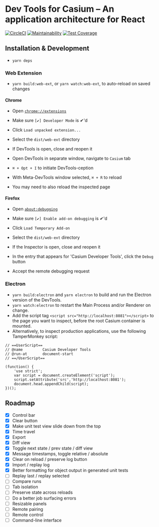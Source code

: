 # Dev Tools for Casium – An application architecture for React

[![CircleCI](https://circleci.com/gh/ai-labs-team/casium-devtools.svg?style=svg)](https://circleci.com/gh/ai-labs-team/casium-devtools) [![Maintainability](https://api.codeclimate.com/v1/badges/d5e484d903bccb6175c1/maintainability)](https://codeclimate.com/github/ai-labs-team/casium-devtools/maintainability) [![Test Coverage](https://api.codeclimate.com/v1/badges/d5e484d903bccb6175c1/test_coverage)](https://codeclimate.com/github/ai-labs-team/casium-devtools/test_coverage)

## Installation & Development

 - `yarn deps`

### Web Extension

 - `yarn build:web-ext`, or `yarn watch:web-ext`, to auto-reload on saved changes

#### Chrome

 - Open [`chrome://extensions`](chrome://extensions)
 - Make sure `[✔] Developer Mode` is ✔'d
 - Click `Load unpacked extension...`
 - Select the `dist/web-ext` directory
 - If DevTools is open, close and reopen it

 - Open DevTools in separate window, navigate to `Casium` tab
 - `⌘ + Opt + I` to initiate DevTools-ception
 - With Meta-DevTools window selected, `⌘ + R` to reload
 - You may need to also reload the inspected page

#### Firefox

- Open [`about:debugging`](about:debugging)
- Make sure `[✔] Enable add-on debugging` is ✔'d
- Click `Load Temporary Add-on`
- Select the `dist/web-ext` directory
- If the Inspector is open, close and reopen it

- In the entry that appears for 'Casium Developer Tools', click the `Debug` button
- Accept the remote debugging request

### Electron

- `yarn build:electron` and `yarn electron` to build and run the Electron version of the DevTools.
- `yarn watch:electron` to restart the Main Process and/or Renderer on change.
- Add the script tag `<script src="http://localhost:8081"></script>` to the page
  you want to inspect, before the root Casium container is mounted.
- Alternatively, to inspect production applications, use the following TamperMonkey script:

```
// ==UserScript==
// @name         Casium Developer Tools
// @run-at       document-start
// ==/UserScript==

(function() {
    'use strict';
    var script = document.createElement('script');
    script.setAttribute('src','http://localhost:8081');
    document.head.appendChild(script);
})();
```

## Roadmap

 - [x] Control bar
 - [x] Clear button
 - [x] Make unit test view slide down from the top
 - [x] Time travel
 - [x] Export
 - [x] Diff view
 - [x] Toggle next state / prev state / diff view
 - [x] Message timestamps, toggle relative / absolute
 - [x] Clear on reload / preserve log button
 - [x] Import / replay log
 - [x] Better formatting for object output in generated unit tests
 - [ ] Replay last / replay selected
 - [ ] Compare runs
 - [ ] Tab isolation
 - [ ] Preserve state across reloads
 - [ ] Do a better job surfacing errors
 - [ ] Resizable panels
 - [ ] Remote pairing
 - [ ] Remote control
 - [ ] Command-line interface
